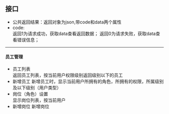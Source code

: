 ## 接口
*	公共返回结果：返回对象为json,带code和data两个属性
*	code:   
    返回1为请求成功，获取data查看返回数据；
    返回0为请求失败，获取data查看错误信息；
---------------------------------------
#### 员工管理
-	员工列表  
		返回员工列表，按当前用户权限级别返回级别以下的员工
-	新增员工
		新增员工时，显示当前用户所拥有的角色，所拥有的权限，所属级别及以下级别（用户类型）
-	岗位（角色）设置  
		显示岗位列表，按当前用户
-   新增岗位
        新增岗位
